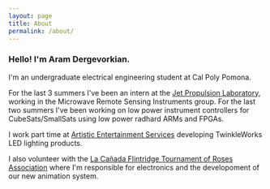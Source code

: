 ```yaml
---
layout: page
title: About
permalink: /about/
---
```


### Hello! I'm Aram Dergevorkian.

I'm an undergraduate electrical engineering student at Cal Poly Pomona.

For the last 3 summers I've been an intern at the <a href="https://www.jpl.nasa.gov/" target="_blank">Jet Propulsion Laboratory</a>, working in the Microwave Remote Sensing Instruments group. For the last two summers I've been working on low power instrument controllers for CubeSats/SmallSats using low power radhard ARMs and FPGAs.

I work part time at <a href="http://www.aescreative.com/" target="_blank">Artistic Entertainment Services</a> developing TwinkleWorks LED lighting products.

I also volunteer with the <a href="https://lcftra.org/home.php" target="_blank">La Cañada Flintridge Tournament of Roses Association</a> where I'm responsible for electronics and the developoment of our new animation system.

